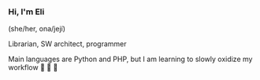### Hi, I'm Eli
(she/her, ona/její)

Librarian, SW architect, programmer

Main languages are Python and PHP, but I am learning to slowly oxidize my workflow 🦀 🦀 🦀

<!--
**eli-blazek/eli-blazek** is a ✨ _special_ ✨ repository because its `README.md` (this file) appears on your GitHub profile.

Here are some ideas to get you started:

- 🔭 I’m currently working on ...
- 🌱 I’m currently learning ...
- 👯 I’m looking to collaborate on ...
- 🤔 I’m looking for help with ...
- 💬 Ask me about ...
- 📫 How to reach me: ...
- 😄 Pronouns: ...
- ⚡ Fun fact: ...
-->
